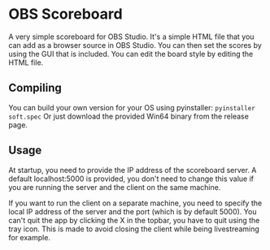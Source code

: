 # OBS Scoreboard

A very simple scoreboard for OBS Studio. It's a simple HTML file that you can add as a browser source in OBS Studio.
You can then set the scores by using the GUI that is included.
You can edit the board style by editing the HTML file. 


## Compiling

You can build your own version for your OS using pyinstaller: `pyinstaller soft.spec`
Or just download the provided Win64 binary from the release page.


## Usage

At startup, you need to provide the IP address of the scoreboard server.
A default localhost:5000 is provided, you don't need to change this value if you are running the server and the client on the same machine.


If you want to run the client on a separate machine, you need to specify the local IP address of the server and the port (which is by default 5000).
You can't quit the app by clicking the X in the topbar, you have to quit using the tray icon.
This is made to avoid closing the client while being livestreaming for example.
